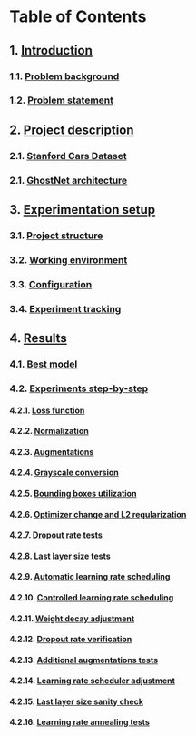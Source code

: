 # Table of Contents

## 1. [Introduction](1_introduction.md)
### 1.1. [Problem background](1_introduction.md#problem-background)
### 1.2. [Problem statement](1_introduction.md#problem-statement)
## 2. [Project description](2_project_description.md)
### 2.1. [Stanford Cars Dataset](2_project_description.md#stanford-cars-dataset)
### 2.1. [GhostNet architecture](2_project_description.md#ghostnet-architecture)
## 3. [Experimentation setup](3_experimentation_setup.md)
### 3.1. [Project structure](3_experimentation_setup.md#project-structure)
### 3.2. [Working environment](3_experimentation_setup.md#working-environment)
### 3.3. [Configuration](3_experimentation_setup.md#configuration)
### 3.4. [Experiment tracking](3_experimentation_setup.md#experiment-tracking)
## 4. [Results](4_results.md)
### 4.1. [Best model](4_results.md#best-model)
### 4.2. [Experiments step-by-step](4_results.md#experiments-step-by-step)  
#### 4.2.1. [Loss function](4_results.md#loss-function)
#### 4.2.2. [Normalization](4_results.md#normalization)
#### 4.2.3. [Augmentations](4_results.md#augmentations)
#### 4.2.4. [Grayscale conversion](4_results.md#grayscale-conversion)
#### 4.2.5. [Bounding boxes utilization](4_results.md#bounding-boxes-utilization)
#### 4.2.6. [Optimizer change and L2 regularization](4_results.md#optimizer-change-and-l2-regularization)
#### 4.2.7. [Dropout rate tests](4_results.md#dropout-rate-tests)
#### 4.2.8. [Last layer size tests](4_results.md#last-layer-size-tests)
#### 4.2.9. [Automatic learning rate scheduling](4_results.md#automatic-learning-rate-scheduling)
#### 4.2.10. [Controlled learning rate scheduling](4_results.md#controlled-learning-rate-scheduling)
#### 4.2.11. [Weight decay adjustment](4_results.md#weight-decay-adjustment)
#### 4.2.12. [Dropout rate verification](4_results.md#dropout-rate-verification)
#### 4.2.13. [Additional augmentations tests](4_results.md#additional-augmentations-tests)
#### 4.2.14. [Learning rate scheduler adjustment](4_results.md#learning-rate-scheduler-adjustment)
#### 4.2.15. [Last layer size sanity check](4_results.md#last-layer-size-sanity-check)
#### 4.2.16. [Learning rate annealing tests](4_results.md#learning-rate-annealing-tests)
